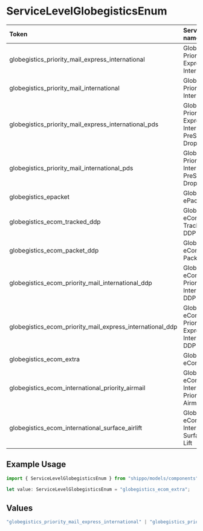 # ServiceLevelGlobegisticsEnum

|Token | Service name|
|:---|:---|
| globegistics_priority_mail_express_international | Globegistics Priority Mail Express International|
| globegistics_priority_mail_international | Globegistics Priority Mail International|
| globegistics_priority_mail_express_international_pds | Globegistics Priority Mail Express International PreSort Drop Ship|
| globegistics_priority_mail_international_pds | Globegistics Priority Mail International PreSort Drop Ship|
| globegistics_epacket | Globegistics ePacket|
| globegistics_ecom_tracked_ddp | Globegistics eCom Tracked DDP|
| globegistics_ecom_packet_ddp | Globegistics eCom Packet DDP|
| globegistics_ecom_priority_mail_international_ddp | Globegistics eCom Priority Mail International DDP|
| globegistics_ecom_priority_mail_express_international_ddp | Globegistics eCom Priority Mail Express International DDP|
| globegistics_ecom_extra | Globegistics eCom Extra|
| globegistics_ecom_international_priority_airmail | Globegistics eCom International Priority Airmail|
| globegistics_ecom_international_surface_airlift | Globegistics eCom International Surface Air Lift|


## Example Usage

```typescript
import { ServiceLevelGlobegisticsEnum } from "shippo/models/components";

let value: ServiceLevelGlobegisticsEnum = "globegistics_ecom_extra";
```

## Values

```typescript
"globegistics_priority_mail_express_international" | "globegistics_priority_mail_international" | "globegistics_priority_mail_express_international_pds" | "globegistics_priority_mail_international_pds" | "globegistics_epacket" | "globegistics_ecom_tracked_ddp" | "globegistics_ecom_packet_ddp" | "globegistics_ecom_priority_mail_international_ddp" | "globegistics_ecom_priority_mail_express_international_ddp" | "globegistics_ecom_extra" | "globegistics_ecom_international_priority_airmail" | "globegistics_ecom_international_surface_airlift"
```